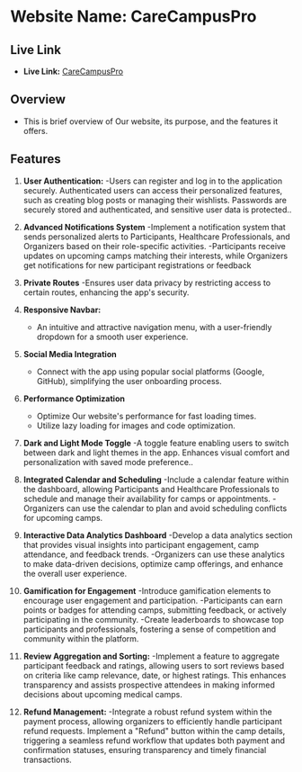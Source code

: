 # Website Name: CareCampusPro

## Live Link

- **Live Link:** [CareCampusPro](https://assignment-twelve-c5a2f.web.app)

## Overview

- This is  brief overview of Our website, its purpose, and the features it offers.

## Features

1. **User Authentication:**
   -Users can register and log in to the application securely.
   Authenticated users can access their personalized features, such as creating blog posts or managing their wishlists.
   Passwords are securely stored and authenticated, and sensitive user data is protected..

2. **Advanced Notifications System**
   -Implement a notification system that sends personalized alerts to Participants, Healthcare Professionals, and Organizers based on their role-specific activities.
   -Participants receive updates on upcoming camps matching their interests, while Organizers get notifications for new participant registrations or feedback

3. **Private Routes**
   -Ensures user data privacy by restricting access to certain routes, enhancing the app's security.

4. **Responsive Navbar:**

   - An intuitive and attractive navigation menu, with a user-friendly dropdown for a smooth user experience.

5. **Social Media Integration**

   - Connect with the app using popular social platforms (Google, GitHub), simplifying the user onboarding process.

6. **Performance Optimization**

   - Optimize Our website's performance for fast loading times.
   - Utilize lazy loading for images and code optimization.

7. **Dark and Light Mode Toggle**
   -A toggle feature enabling users to switch between dark and light themes in the app. Enhances visual comfort and personalization with saved mode preference..

8. **Integrated Calendar and Scheduling**
   -Include a calendar feature within the dashboard, allowing Participants and Healthcare Professionals to schedule and manage their availability for camps or appointments.
   -Organizers can use the calendar to plan and avoid scheduling conflicts for upcoming camps.

9. **Interactive Data Analytics Dashboard**
   -Develop a data analytics section that provides visual insights into participant engagement, camp attendance, and feedback trends.
   -Organizers can use these analytics to make data-driven decisions, optimize camp offerings, and enhance the overall user experience.

10. **Gamification for Engagement**
    -Introduce gamification elements to encourage user engagement and participation.
    -Participants can earn points or badges for attending camps, submitting feedback, or actively participating in the community.
    -Create leaderboards to showcase top participants and professionals, fostering a sense of competition and community within the platform.

11. **Review Aggregation and Sorting:**
    -Implement a feature to aggregate participant feedback and ratings, allowing users to sort reviews based on criteria like camp relevance, date, or highest ratings. This enhances transparency and assists prospective attendees in making informed decisions about upcoming medical camps.

12. **Refund Management:**
    -Integrate a robust refund system within the payment process, allowing organizers to efficiently handle participant refund requests. Implement a "Refund" button within the camp details, triggering a seamless refund workflow that updates both payment and confirmation statuses, ensuring transparency and timely financial transactions.
